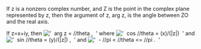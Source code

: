 If z is a nonzero complex number, and Z is the point in the complex
plane represented by z, then the argument of z, arg z, is the angle
between ZO and the real axis.

If z=x+iy, then
!['  arg z = //theta ,  '](../dictionary/equation_images/1624.1..png)
where
!['  cos //theta = (x)/(|z|)  '](../dictionary/equation_images/1624.2..png)
and
!['  sin //theta = (y)/(|z|) ,  '](../dictionary/equation_images/1624.3..png)
and
!['  - //pi \< //theta \<= //pi .  '](../dictionary/equation_images/1624.4..png)
